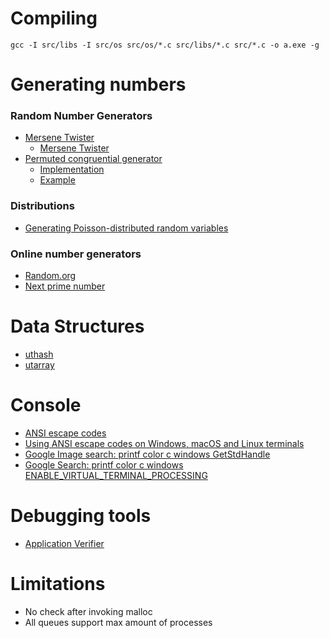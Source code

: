 # Compiling

    gcc -I src/libs -I src/os src/os/*.c src/libs/*.c src/*.c -o a.exe -g

# Generating numbers

### Random Number Generators

- [Mersene Twister](https://en.wikipedia.org/wiki/Mersenne_Twister)
    - [Mersene Twister](https://www.cs.hmc.edu/~geoff/mtwist.html)
- [Permuted congruential generator](https://en.wikipedia.org/wiki/Permuted_congruential_generator)
    - [Implementation](http://www.pcg-random.org/)
    - [Example](https://riptutorial.com/c/example/1323/permuted-congruential-generator)

### Distributions

- [Generating Poisson-distributed random variables](https://en.wikipedia.org/wiki/Poisson_distribution#Generating_Poisson-distributed_random_variables)

### Online number generators

- [Random.org](https://www.random.org/)
- [Next prime number](https://www.dcode.fr/next-prime-number)

# Data Structures

- [uthash](http://troydhanson.github.io/uthash/index.html)
- [utarray](https://troydhanson.github.io/uthash/utarray.html)

# Console

- [ANSI escape codes](https://en.wikipedia.org/wiki/ANSI_escape_code)
- [Using ANSI escape codes on Windows, macOS and Linux terminals](https://solarianprogrammer.com/2019/04/08/c-programming-ansi-escape-codes-windows-macos-linux-terminals/)
- [Google Image search: printf color c windows GetStdHandle](https://www.google.com/search?q=printf+color+c+windows+GetStdHandle&tbm=isch)
- [Google Search: printf color c windows ENABLE_VIRTUAL_TERMINAL_PROCESSING](https://www.google.com/search?q=printf+color+c+windows+ENABLE_VIRTUAL_TERMINAL_PROCESSING)

# Debugging tools

- [Application Verifier](https://docs.microsoft.com/pt-br/windows/win32/win7appqual/application-verifier)

# Limitations

- No check after invoking malloc
- All queues support max amount of processes
